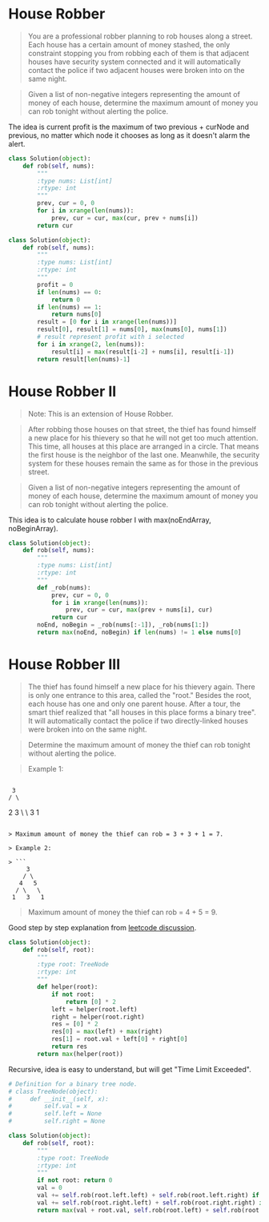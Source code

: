 # House Robber

> You are a professional robber planning to rob houses along a street. Each house has a certain amount of money stashed, the only constraint stopping you from robbing each of them is that adjacent houses have security system connected and it will automatically contact the police if two adjacent houses were broken into on the same night.

> Given a list of non-negative integers representing the amount of money of each house, determine the maximum amount of money you can rob tonight without alerting the police.

The idea is current profit is the maximum of two previous + curNode and previous, no matter which node it chooses as long as it doesn't alarm the alert.

```Python
class Solution(object):
    def rob(self, nums):
        """
        :type nums: List[int]
        :rtype: int
        """
        prev, cur = 0, 0
        for i in xrange(len(nums)):
            prev, cur = cur, max(cur, prev + nums[i])
        return cur
```

```Python
class Solution(object):
    def rob(self, nums):
        """
        :type nums: List[int]
        :rtype: int
        """
        profit = 0
        if len(nums) == 0:
            return 0
        if len(nums) == 1:
            return nums[0]
        result = [0 for i in xrange(len(nums))]
        result[0], result[1] = nums[0], max(nums[0], nums[1])
        # result represent profit with i selected
        for i in xrange(2, len(nums)):
            result[i] = max(result[i-2] + nums[i], result[i-1])
        return result[len(nums)-1]
```

# House Robber II

> Note: This is an extension of House Robber.

> After robbing those houses on that street, the thief has found himself a new place for his thievery so that he will not get too much attention. This time, all houses at this place are arranged in a circle. That means the first house is the neighbor of the last one. Meanwhile, the security system for these houses remain the same as for those in the previous street.

> Given a list of non-negative integers representing the amount of money of each house, determine the maximum amount of money you can rob tonight without alerting the police.

This idea is to calculate house robber I with max(noEndArray, noBeginArray).

```Python
class Solution(object):
    def rob(self, nums):
        """
        :type nums: List[int]
        :rtype: int
        """
        def _rob(nums):
            prev, cur = 0, 0
            for i in xrange(len(nums)):
                prev, cur = cur, max(prev + nums[i], cur)
            return cur
        noEnd, noBegin = _rob(nums[:-1]), _rob(nums[1:])
        return max(noEnd, noBegin) if len(nums) != 1 else nums[0]
```

# House Robber III

> The thief has found himself a new place for his thievery again. There is only one entrance to this area, called the "root." Besides the root, each house has one and only one parent house. After a tour, the smart thief realized that "all houses in this place forms a binary tree". It will automatically contact the police if two directly-linked houses were broken into on the same night.

> Determine the maximum amount of money the thief can rob tonight without alerting the police.

> Example 1:

> ```
     3
    / \
   2   3
    \   \ 
     3   1
```

> Maximum amount of money the thief can rob = 3 + 3 + 1 = 7.

> Example 2:

> ```
     3
    / \
   4   5
  / \   \ 
 1   3   1
```

> Maximum amount of money the thief can rob = 4 + 5 = 9.

Good step by step explanation from [leetcode discussion](https://discuss.leetcode.com/topic/39834/step-by-step-tackling-of-the-problem).

```Python
class Solution(object):
    def rob(self, root):
        """
        :type root: TreeNode
        :rtype: int
        """
        def helper(root):
            if not root:
                return [0] * 2
            left = helper(root.left)
            right = helper(root.right)
            res = [0] * 2
            res[0] = max(left) + max(right)
            res[1] = root.val + left[0] + right[0]
            return res
        return max(helper(root))
```

Recursive, idea is easy to understand, but will get "Time Limit Exceeded".

```Python
# Definition for a binary tree node.
# class TreeNode(object):
#     def __init__(self, x):
#         self.val = x
#         self.left = None
#         self.right = None

class Solution(object):
    def rob(self, root):
        """
        :type root: TreeNode
        :rtype: int
        """
        if not root: return 0
        val = 0
        val += self.rob(root.left.left) + self.rob(root.left.right) if root.left else 0
        val += self.rob(root.right.left) + self.rob(root.right.right) if root.right else 0
        return max(val + root.val, self.rob(root.left) + self.rob(root.right))
```
